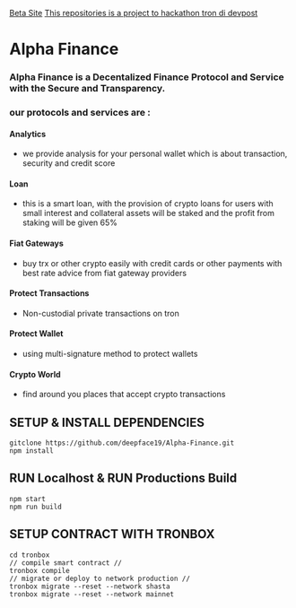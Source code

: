 [Beta Site](https://alphafinance.web.app)
[This repositories is a project to hackathon tron di devpost](https://tron.devpost.com/?ref_feature=challenge&ref_medium=discover)

# Alpha Finance
### Alpha Finance is a Decentalized Finance Protocol and Service with the Secure and Transparency.
### our protocols and services are : 
#### Analytics
- we provide analysis for your personal wallet which is about transaction, security and credit score
#### Loan
- this is a smart loan, with the provision of crypto loans for users with small interest and collateral assets will be staked and the profit from staking will be given 65%
#### Fiat Gateways
- buy trx or other crypto easily with credit cards or other payments with best rate advice from fiat gateway providers
#### Protect Transactions
- Non-custodial private transactions on tron
#### Protect Wallet 
- using multi-signature method to protect wallets  
#### Crypto World
- find around you places that accept crypto transactions 
## SETUP & INSTALL DEPENDENCIES


```
gitclone https://github.com/deepface19/Alpha-Finance.git
npm install
```
## RUN Localhost & RUN Productions Build

```
npm start 
npm run build
```

## SETUP CONTRACT WITH TRONBOX
```
cd tronbox 
// compile smart contract //
tronbox compile 
// migrate or deploy to network production //
tronbox migrate --reset --network shasta 
tronbox migrate --reset --network mainnet 
```
